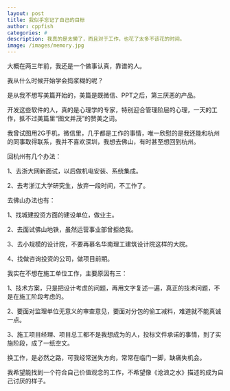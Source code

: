 ```yaml
---
layout: post
title: 我似乎忘记了自己的目标
author: cppfish
categories: #
description: 我真的是太懒了，而且对于工作，也花了太多不该花的时间。
image: /images/memory.jpg
---
```


大概在两三年前，我还是一个做事认真，靠谱的人。

我从什么时候开始学会捣浆糊的呢？

是从我不想写美篇开始的，美篇是既微信、PPT之后，第三厌恶的产品。

开发这些软件的人，真的是心理学的专家，特别迎合管理阶层的心理，一天的工作，抵不过美篇里“图文并茂”的赞美之词。

我曾试图用2G手机，微信里，几乎都是工作的事情，唯一欣慰的是我还能和杭州的同事取得联系，我并不喜欢深圳，我想去佛山，有时甚至想回到杭州。

回杭州有几个办法：

1、去浙大网新面试，以后做机电安装、系统集成。

2、去考浙江大学研究生，放弃一段时间，不工作了。

去佛山办法也有：

1、找城建投资方面的建设单位，做业主。

2、去面试佛山地铁，虽然运营事业部曾拒绝我。

3、去小规模的设计院，不要再慕名华南理工建筑设计院这样的大院。

4、找做咨询投资的公司，做项目前期。

我实在不想在施工单位工作，主要原因有三：

1、技术方案，只是把设计考虑的问题，再用文字复述一遍，真正的技术问题，不是在施工阶段考虑的。

2、要面对监理单位无意义的审查意见，要面对分包的偷工减料，难道就不能真诚一点。

3、施工项目经理、项目总工都不是我想成为的人，投标文件承诺的事情，到了实施阶段，成了一纸空文。

换工作，是必然之路，可我经常迷失方向，常常在临门一脚，缺痛失机会。

我希望能找到一个符合自己价值观念的工作，不希望像《沧浪之水》描述的成为自己讨厌的样子。

